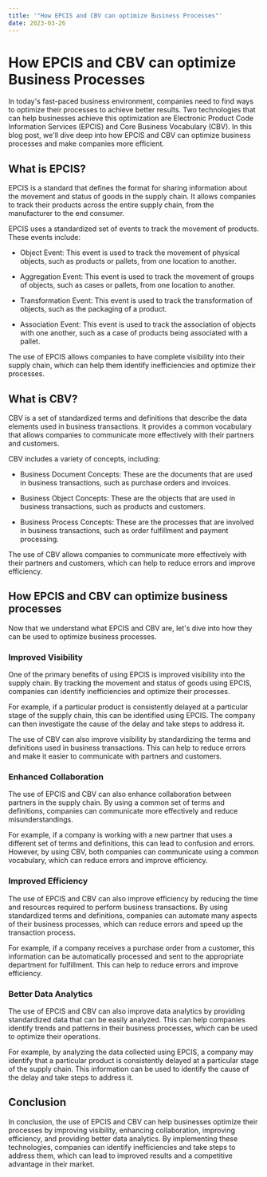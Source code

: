 ```yaml
---
title: '"How EPCIS and CBV can optimize Business Processes"'
date: 2023-03-26
---
```


# How EPCIS and CBV can optimize Business Processes

In today's fast-paced business environment, companies need to find ways to optimize their processes to achieve better results. Two technologies that can help businesses achieve this optimization are Electronic Product Code Information Services (EPCIS) and Core Business Vocabulary (CBV). In this blog post, we'll dive deep into how EPCIS and CBV can optimize business processes and make companies more efficient.

## What is EPCIS?

EPCIS is a standard that defines the format for sharing information about the movement and status of goods in the supply chain. It allows companies to track their products across the entire supply chain, from the manufacturer to the end consumer.

EPCIS uses a standardized set of events to track the movement of products. These events include:

- Object Event: This event is used to track the movement of physical objects, such as products or pallets, from one location to another.

- Aggregation Event: This event is used to track the movement of groups of objects, such as cases or pallets, from one location to another.

- Transformation Event: This event is used to track the transformation of objects, such as the packaging of a product.

- Association Event: This event is used to track the association of objects with one another, such as a case of products being associated with a pallet.

The use of EPCIS allows companies to have complete visibility into their supply chain, which can help them identify inefficiencies and optimize their processes.

## What is CBV?

CBV is a set of standardized terms and definitions that describe the data elements used in business transactions. It provides a common vocabulary that allows companies to communicate more effectively with their partners and customers.

CBV includes a variety of concepts, including:

- Business Document Concepts: These are the documents that are used in business transactions, such as purchase orders and invoices.

- Business Object Concepts: These are the objects that are used in business transactions, such as products and customers.

- Business Process Concepts: These are the processes that are involved in business transactions, such as order fulfillment and payment processing.

The use of CBV allows companies to communicate more effectively with their partners and customers, which can help to reduce errors and improve efficiency.

## How EPCIS and CBV can optimize business processes

Now that we understand what EPCIS and CBV are, let's dive into how they can be used to optimize business processes.

### Improved Visibility

One of the primary benefits of using EPCIS is improved visibility into the supply chain. By tracking the movement and status of goods using EPCIS, companies can identify inefficiencies and optimize their processes.

For example, if a particular product is consistently delayed at a particular stage of the supply chain, this can be identified using EPCIS. The company can then investigate the cause of the delay and take steps to address it.

The use of CBV can also improve visibility by standardizing the terms and definitions used in business transactions. This can help to reduce errors and make it easier to communicate with partners and customers.

### Enhanced Collaboration

The use of EPCIS and CBV can also enhance collaboration between partners in the supply chain. By using a common set of terms and definitions, companies can communicate more effectively and reduce misunderstandings.

For example, if a company is working with a new partner that uses a different set of terms and definitions, this can lead to confusion and errors. However, by using CBV, both companies can communicate using a common vocabulary, which can reduce errors and improve efficiency.

### Improved Efficiency

The use of EPCIS and CBV can also improve efficiency by reducing the time and resources required to perform business transactions. By using standardized terms and definitions, companies can automate many aspects of their business processes, which can reduce errors and speed up the transaction process.

For example, if a company receives a purchase order from a customer, this information can be automatically processed and sent to the appropriate department for fulfillment. This can help to reduce errors and improve efficiency.

### Better Data Analytics

The use of EPCIS and CBV can also improve data analytics by providing standardized data that can be easily analyzed. This can help companies identify trends and patterns in their business processes, which can be used to optimize their operations.

For example, by analyzing the data collected using EPCIS, a company may identify that a particular product is consistently delayed at a particular stage of the supply chain. This information can be used to identify the cause of the delay and take steps to address it.

## Conclusion

In conclusion, the use of EPCIS and CBV can help businesses optimize their processes by improving visibility, enhancing collaboration, improving efficiency, and providing better data analytics. By implementing these technologies, companies can identify inefficiencies and take steps to address them, which can lead to improved results and a competitive advantage in their market.
